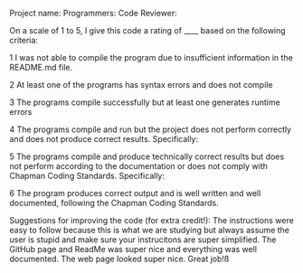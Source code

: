 Project name:
Programmers:
Code Reviewer:

On a scale of 1 to 5, I give this code a rating of ____ based on the following criteria:

1  I was not able to compile the program due to insufficient information in the README.md file.

2  At least one of the programs has syntax errors and does not compile

3  The programs compile successfully but at least one generates runtime errors

4  The programs compile and run but the project does not perform correctly and does not produce correct results.
Specifically:

5  The programs compile and produce technically correct results but does not perform according to the documentation or does not comply with Chapman Coding Standards.
Specifically:

6  The program produces correct output and is well written and well documented, following the Chapman Coding Standards.

Suggestions for improving the code (for extra credit!):
The instructions were easy to follow because this is what we are studying but always assume the user is stupid and make sure your instrucitons are super simplified. The GitHub page and ReadMe was super nice and everything was well documented. The web page looked super nice. Great job!ß